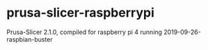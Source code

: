 # prusa-slicer-raspberrypi
Prusa-Slicer 2.1.0, compiled for raspberry pi 4 running 2019-09-26-raspbian-buster 
